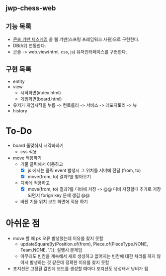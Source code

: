 ## jwp-chess-web

## 기능 목록
- [콘솔 기반 체스게임](https://github.com/robolovo/jwp-chess-console) 을 웹 기반(스프링 프레임워크 사용)으로 구현한다. 
- DB(h2) 연동한다.
- 콘솔 -> web.view(html, css, js) 유저인터페이스를 구현한다.

## 구현 목록
- entity
- view
  - 시작화면(index.html)
  - 게임화면(board.html)
- 유저가 게임시작을 누름 -> 컨트롤러 -> 서비스 -> 레포지토리 -> 뷰
- history
  

# To-Do
- board 줄맞춰서 시각화하기
  - css 적용
- move 적용하기
  - 기물 클릭해서 이동하고
    - [x] js 에서는 클릭 event 발생시 그 위치를 서버에 전달 (from, to)
    - [x] move(from, to) 결과?를 받아오기
  - 디비에 적용하고
    - [x] move(from, to) 결과?를 디비에 저장 -> @@ 디비 저장할때 추가로 저장되면서 forign key 문제 생김 @@
  - 바뀐 기물 위치 보드 화면에 적용 하기

# 아쉬운 점
- move 할 때 pk 오류 발생했는데 이유를 찾지 못함
  - updateSquareBy(Position.of(from), Piece.of(PieceType.NONE, Team.NONE, '.')); 실행시 문제임
  - 아무래도 빈칸을 계속해서 새로 생성하고 없어지는 빈칸에 대한 처리를 하지 않아서 발생하는 것 같은데 정확한 이유를 찾지 못함
- 포지션은 고정된 값인데 보드를 생성할 때마다 포지션도 생성돼서 낭비가 됨